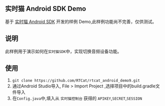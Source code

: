 ## 实时猫 Android SDK Demo
基于 [实时猫 Android SDK](https://shishimao.com) 开发的样例 Demo,此样例功能尚不完善，仅供测试。

## 说明
此样例用于演示如何在`实时猫SDK`中，实现切换音频设备功能。

## 使用

1. `git clone https://github.com/RTCat/rtcat_android_demo9.git`
2. 通过Android Studio导入, File > Import Project ,选择项目中的build.gradle文件导入
3. 在`Config.java`中,填入从 `实时猫控制台` 获得的 `APIKEY`,`SECRET`,`SESSION`





